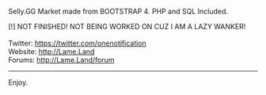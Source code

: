 Selly.GG Market made from BOOTSTRAP 4. PHP and SQL Included.<br>

[!] NOT FINISHED! NOT BEING WORKED ON CUZ I AM A LAZY WANKER!
<br><br>
Twitter: https://twitter.com/onenotification <br>
Website: http://Lame.Land<br>
Forums: http://Lame.Land/forum <br>

---

Enjoy.
